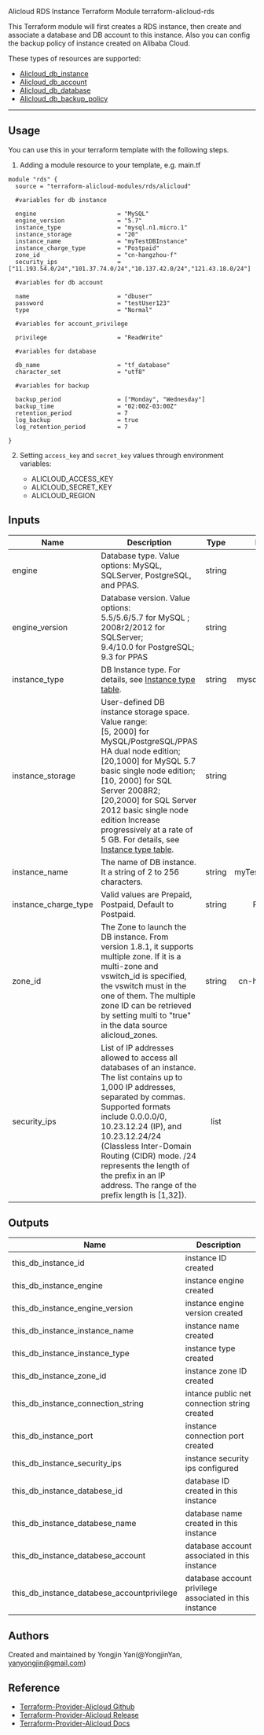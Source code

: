 Alicloud RDS Instance Terraform Module 
terraform-alicloud-rds

This Terraform module will first creates a RDS instance, then create and associate a database and DB account to this instance.
Also you can config the backup policy of instance created on Alibaba Cloud.

These types of resources are supported:

* [Alicloud_db_instance](https://www.terraform.io/docs/providers/alicloud/r/db_instance.html)
* [Alicloud_db_account](https://www.terraform.io/docs/providers/alicloud/r/db_account.html)
* [Alicloud_db_database](https://www.terraform.io/docs/providers/alicloud/r/db_database.html)
* [Alicloud_db_backup_policy](https://www.terraform.io/docs/providers/alicloud/r/db_backup_policy.html)

----------------------


Usage
-----
You can use this in your terraform template with the following steps.

1. Adding a module resource to your template, e.g. main.tf
    
```hcl
module "rds" {
  source = "terraform-alicloud-modules/rds/alicloud"

  #variables for db instance
  
  engine                       = "MySQL"
  engine_version               = "5.7"
  instance_type                = "mysql.n1.micro.1"
  instance_storage             = "20"
  instance_name                = "myTestDBInstance"
  instance_charge_type         = "Postpaid"
  zone_id                      = "cn-hangzhou-f"
  security_ips                 = ["11.193.54.0/24","101.37.74.0/24","10.137.42.0/24","121.43.18.0/24"]

  #variables for db account
  
  name                         = "dbuser"
  password                     = "testUser123"
  type                         = "Normal"

  #variables for account_privilege

  privilege                    = "ReadWrite"

  #variables for database

  db_name                      = "tf_database"
  character_set                = "utf8"

  #variables for backup

  backup_period                = ["Monday", "Wednesday"]
  backup_time                  = "02:00Z-03:00Z"
  retention_period             = 7
  log_backup                   = true
  log_retention_period         = 7

}
```

2. Setting `access_key` and `secret_key` values through environment variables:

    - ALICLOUD_ACCESS_KEY
    - ALICLOUD_SECRET_KEY
    - ALICLOUD_REGION


## Inputs

| Name | Description | Type | Default | Required |
|------|-------------|:----:|:-----:|:-----:|
|engine               | Database type. Value options: MySQL, SQLServer, PostgreSQL, and PPAS.    |  string     |     MySQL      | yes |  
|engine_version       | Database version. Value options:<br>5.5/5.6/5.7 for MySQL ;<br>2008r2/2012 for SQLServer; <br>9.4/10.0 for PostgreSQL; <br>9.3 for PPAS   |   string  |    5.7    |    yes       | 
|instance_type        | DB Instance type. For details, see [Instance type table](https://www.alibabacloud.com/help/doc-detail/26312.htm).   |     string  |  mysql.n1.micro.1   |    yes       |  
|instance_storage     | User-defined DB instance storage space. Value range:<br>[5, 2000] for MySQL/PostgreSQL/PPAS HA dual node edition;<br>[20,1000] for MySQL 5.7 basic single node edition;<br>[10, 2000] for SQL Server 2008R2;<br>[20,2000] for SQL Server 2012 basic single node edition Increase progressively at a rate of 5 GB. For details, see [Instance type table](https://www.alibabacloud.com/help/doc-detail/26312.htm).   |    string   |     20      |     yes      | 
|instance_name        | The name of DB instance. It a string of 2 to 256 characters.    |  string     |     myTestDBInstance      |    no       | 
|instance_charge_type | Valid values are Prepaid, Postpaid, Default to Postpaid.  |  string     |     Postpaid      |     no      |  = "Postpaid"
|zone_id              | The Zone to launch the DB instance. From version 1.8.1, it supports multiple zone. If it is a multi-zone and vswitch_id is specified, the vswitch must in the one of them. The multiple zone ID can be retrieved by setting multi to "true" in the data source alicloud_zones.  |  string     |     cn-hangzhou-b      |   no        |  
|security_ips         | List of IP addresses allowed to access all databases of an instance. The list contains up to 1,000 IP addresses, separated by commas. Supported formats include 0.0.0.0/0, 10.23.12.24 (IP), and 10.23.12.24/24 (Classless Inter-Domain Routing (CIDR) mode. /24 represents the length of the prefix in an IP address. The range of the prefix length is [1,32]).    |   list    |    []      |      no     |  


## Outputs

| Name | Description |
|------|-------------|
| this_db_instance_id     |        instance ID created     |
| this_db_instance_engine     |    instance engine created         |
| this_db_instance_engine_version     |   instance engine version created          |
| this_db_instance_instance_name     |     instance name created        |
| this_db_instance_instance_type     |      instance type created       |
| this_db_instance_zone_id     |       instance zone ID created      |
| this_db_instance_connection_string     |     intance public net connection string created        |
| this_db_instance_port     |     instance connection port created         |
| this_db_instance_security_ips     |    instance security ips configured         |
| this_db_instance_databese_id    |      database ID created in this instance        |
| this_db_instance_databese_name    |     database name created in this instance         |
| this_db_instance_databese_account     |    database account associated in this instance          |
| this_db_instance_databese_accountprivilege     |    database account privilege associated in this instance         |


Authors
---------
Created and maintained by Yongjin Yan(@YongjinYan, yanyongjin@gmail.com)

Reference
---------
* [Terraform-Provider-Alicloud Github](https://github.com/terraform-providers/terraform-provider-alicloud)
* [Terraform-Provider-Alicloud Release](https://releases.hashicorp.com/terraform-provider-alicloud/)
* [Terraform-Provider-Alicloud Docs](https://www.terraform.io/docs/providers/alicloud/index.html)
